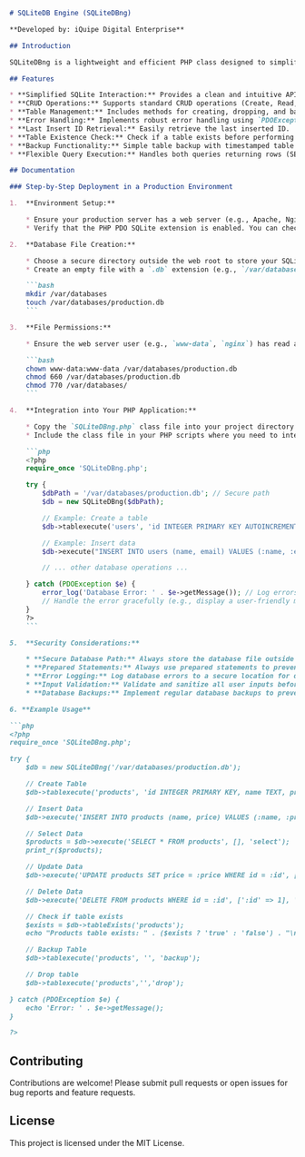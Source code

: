 ```markdown
# SQLiteDB Engine (SQLiteDBng)

**Developed by: iQuipe Digital Enterprise**

## Introduction

SQLiteDBng is a lightweight and efficient PHP class designed to simplify interactions with SQLite databases. It provides a robust and easy-to-use interface for common database operations, including creating, reading, updating, deleting (CRUD) data, as well as table management functionalities like creation, dropping, and backups. This engine is ideal for small to medium-sized applications where a full-fledged database server might be overkill.

## Features

* **Simplified SQLite Interaction:** Provides a clean and intuitive API for database operations.
* **CRUD Operations:** Supports standard CRUD operations (Create, Read, Update, Delete) with prepared statements to prevent SQL injection.
* **Table Management:** Includes methods for creating, dropping, and backing up tables.
* **Error Handling:** Implements robust error handling using `PDOException`.
* **Last Insert ID Retrieval:** Easily retrieve the last inserted ID.
* **Table Existence Check:** Check if a table exists before performing operations.
* **Backup Functionality:** Simple table backup with timestamped table names.
* **Flexible Query Execution:** Handles both queries returning rows (SELECT) and queries affecting rows (INSERT, UPDATE, DELETE).

## Documentation

### Step-by-Step Deployment in a Production Environment

1.  **Environment Setup:**

    * Ensure your production server has a web server (e.g., Apache, Nginx) with PHP installed and configured.
    * Verify that the PHP PDO SQLite extension is enabled. You can check this by creating a `phpinfo.php` file with `<?php phpinfo(); ?>` and looking for "PDO drivers" and "sqlite". If not enabled, install/enable the extension.

2.  **Database File Creation:**

    * Choose a secure directory outside the web root to store your SQLite database file (e.g., `/var/databases/`). This prevents direct access to the database file from the web.
    * Create an empty file with a `.db` extension (e.g., `/var/databases/production.db`).

    ```bash
    mkdir /var/databases
    touch /var/databases/production.db
    ```

3.  **File Permissions:**

    * Ensure the web server user (e.g., `www-data`, `nginx`) has read and write permissions to the database file and its directory.

    ```bash
    chown www-data:www-data /var/databases/production.db
    chmod 660 /var/databases/production.db
    chmod 770 /var/databases/
    ```

4.  **Integration into Your PHP Application:**

    * Copy the `SQLiteDBng.php` class file into your project directory.
    * Include the class file in your PHP scripts where you need to interact with the database.

    ```php
    <?php
    require_once 'SQLiteDBng.php';

    try {
        $dbPath = '/var/databases/production.db'; // Secure path
        $db = new SQLiteDBng($dbPath);

        // Example: Create a table
        $db->tablexecute('users', 'id INTEGER PRIMARY KEY AUTOINCREMENT, name TEXT, email TEXT', 'create');

        // Example: Insert data
        $db->execute("INSERT INTO users (name, email) VALUES (:name, :email)", [':name' => 'Production User', ':email' => '[email address removed]'], 'insert');

        // ... other database operations ...

    } catch (PDOException $e) {
        error_log('Database Error: ' . $e->getMessage()); // Log errors
        // Handle the error gracefully (e.g., display a user-friendly message)
    }
    ?>
    ```

5.  **Security Considerations:**

    * **Secure Database Path:** Always store the database file outside the web root.
    * **Prepared Statements:** Always use prepared statements to prevent SQL injection.
    * **Error Logging:** Log database errors to a secure location for debugging. Avoid displaying detailed error messages to users in a production environment.
    * **Input Validation:** Validate and sanitize all user inputs before using them in database queries.
    * **Database Backups:** Implement regular database backups to prevent data loss. The included `backupTable()` method can be used for this purpose.

6. **Example Usage**

```php
<?php
require_once 'SQLiteDBng.php';

try {
    $db = new SQLiteDBng('/var/databases/production.db');

    // Create Table
    $db->tablexecute('products', 'id INTEGER PRIMARY KEY, name TEXT, price REAL', 'create');

    // Insert Data
    $db->execute('INSERT INTO products (name, price) VALUES (:name, :price)', [':name' => 'Laptop', ':price' => 1200.00], 'insert');

    // Select Data
    $products = $db->execute('SELECT * FROM products', [], 'select');
    print_r($products);

    // Update Data
    $db->execute('UPDATE products SET price = :price WHERE id = :id', [':price' => 1300.00, ':id' => 1], 'update');

    // Delete Data
    $db->execute('DELETE FROM products WHERE id = :id', [':id' => 1], 'delete');

    // Check if table exists
    $exists = $db->tableExists('products');
    echo "Products table exists: " . ($exists ? 'true' : 'false') . "\n";

    // Backup Table
    $db->tablexecute('products', '', 'backup');

    // Drop table
    $db->tablexecute('products','','drop');

} catch (PDOException $e) {
    echo 'Error: ' . $e->getMessage();
}

?>

```

## Contributing

Contributions are welcome! Please submit pull requests or open issues for bug reports and feature requests.

## License

This project is licensed under the MIT License.
```
